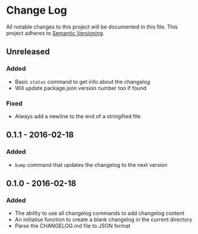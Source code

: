 # Change Log
All notable changes to this project will be documented in this file.
This project adheres to [Semantic Versioning](http://semver.org/).

## Unreleased
### Added
- Basic `status` command to get info about the changelog
- Will update package.json version number too if found

### Fixed
- Always add a newline to the end of a stringified file

## 0.1.1 - 2016-02-18
### Added
- `bump` command that updates the changelog to the next version

## 0.1.0 - 2016-02-18
### Added
- The ability to use all changelog commands to add changelog content
- An initialise function to create a blank changelog in the current directory
- Parse the CHANGELOG.md file to JSON format
